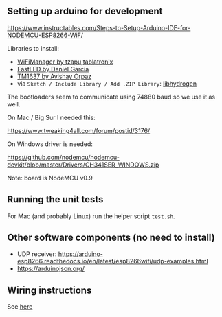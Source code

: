 ## Setting up arduino for development

https://www.instructables.com/Steps-to-Setup-Arduino-IDE-for-NODEMCU-ESP8266-WiF/

Libraries to install:
- [WiFiManager by tzapu,tablatronix](https://github.com/tzapu/WiFiManager)
- [FastLED by Daniel Garcia](http://fastled.io)
- [TM1637 by Avishay Orpaz](https://github.com/avishorp/TM1637)
- via `Sketch / Include Library / Add .ZIP Library`: [libhydrogen](https://github.com/jedisct1/libhydrogen/archive/463483dc0ae433e82ef0c300af3fba332fcecdcf.zip)

The bootloaders seem to communicate using 74880 baud so we use it as well.

On Mac / Big Sur I needed this:

https://www.tweaking4all.com/forum/postid/3176/

On Windows driver is needed:

https://github.com/nodemcu/nodemcu-devkit/blob/master/Drivers/CH341SER_WINDOWS.zip

Note: board is NodeMCU v0.9

## Running the unit tests

For Mac (and probably Linux) run the helper script `test.sh`.

## Other software components (no need to install)

- UDP receiver: https://arduino-esp8266.readthedocs.io/en/latest/esp8266wifi/udp-examples.html
- https://arduinojson.org/

## Wiring instructions

See [here](../doc/BuildTheDevice.md)
